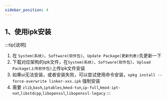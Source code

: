 ```yaml
---
sidebar_position: 4
---
```


## 1、使用ipk安装
:::tip[说明]
1. 在 `System(系统)`、`Software(软件包)`、`Update Package(更新列表)`先更新一下
2. 下载对应架构的ipk文件，在`System(系统)`、`Software(软件包)`、`Upload Package(上传软件包)`上传ipk文件安装
3. 如果ui无法安装，或者安装失败，可以尝试使用命令安装，`opkg install --force-overwrite linker-xxx.ipk` 强制安装
4. 需要 `zlib`,`bash`,`iptables`,`kmod-tun`,`ip-full`,`kmod-ipt-nat`,`libstdcpp`,`libopenssl`,`libopenssl-legacy`
:::